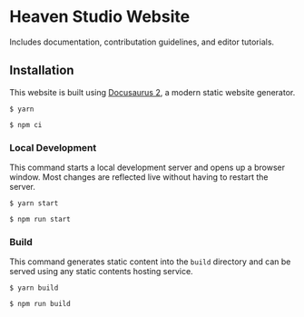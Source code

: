 # Heaven Studio Website

Includes documentation, contributation guidelines, and editor tutorials.

## Installation

This website is built using [Docusaurus 2](https://docusaurus.io/), a modern static website generator.

```
$ yarn
```
```
$ npm ci
```

### Local Development

This command starts a local development server and opens up a browser window. Most changes are reflected live without having to restart the server.

```
$ yarn start
```
```
$ npm run start
```

### Build

This command generates static content into the `build` directory and can be served using any static contents hosting service.

```
$ yarn build
```
```
$ npm run build
```
